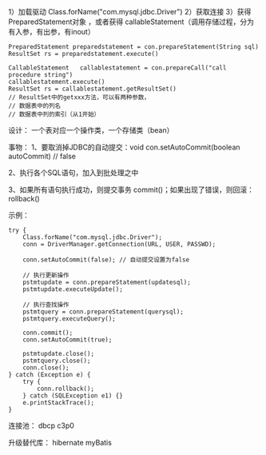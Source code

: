 1）加载驱动
Class.forName("com.mysql.jdbc.Driver")
2）获取连接
3）获得PreparedStatement对象 ，或者获得 callableStatement（调用存储过程，分为有入参，有出参，有inout）
```
PreparedStatement preparedstatement = con.prepareStatement(String sql)
ResultSet rs = preparedstatement.execute()

CallableStatement	callablestatement = con.prepareCall("call procedure string")
callablestatement.execute()
ResultSet rs = callablestatement.getResultSet()
// ResultSet中的getxxx方法，可以有两种参数，
// 数据表中的列名
// 数据表中列的索引（从1开始）

```
设计：
一个表对应一个操作类，一个存储类（bean）


事物：
1、要取消掉JDBC的自动提交：void con.setAutoCommit(boolean autoCommit)  // false

2、执行各个SQL语句，加入到批处理之中

3、如果所有语句执行成功，则提交事务 commit()；如果出现了错误，则回滚：rollback()

示例：
```
try {  
    Class.forName("com.mysql.jdbc.Driver");  
    conn = DriverManager.getConnection(URL, USER, PASSWD);  

    conn.setAutoCommit(false); // 自动提交设置为false  

    // 执行更新操作  
    pstmtupdate = conn.prepareStatement(updatesql);  
    pstmtupdate.executeUpdate();  

    // 执行查找操作  
    pstmtquery = conn.prepareStatement(querysql);  
    pstmtquery.executeQuery();  

    conn.commit();  
    conn.setAutoCommit(true);  

    pstmtupdate.close();  
    pstmtquery.close();  
    conn.close();  
} catch (Exception e) {  
    try {  
        conn.rollback();  
    } catch (SQLException e1) {}  
    e.printStackTrace();  
} 
```

连接池：
dbcp
c3p0

升级替代库：
hibernate
myBatis
